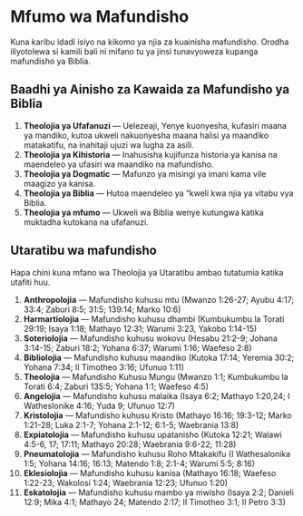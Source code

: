 ﻿# Mfumo wa Mafundisho

Kuna karibu idadi isiyo na kikomo ya njia za kuainisha mafundisho. Orodha iliyotolewa si kamili bali ni mifano tu ya jinsi tunavyoweza kupanga mafundisho ya Biblia.

## Baadhi ya Ainisho za Kawaida za Mafundisho ya Biblia

1. **Theolojia ya Ufafanuzi** — Uelezeaji, Yenye kuonyesha, kufasiri maana ya mandiko, kutoa ukweli nakuonyesha maana halisi ya maandiko matakatifu, na inahitaji ujuzi wa lugha za asili.
2. **Theolojia ya Kihistoria** — Inahusisha kujifunza historia ya kanisa na maendeleo ya ufasiri wa maandiko na mafundisho.
3. **Theolojia ya Dogmatic** — Mafunzo ya misingi ya imani kama vile maagizo ya kanisa.
4. **Theolojia ya Biblia** — Hutoa maendeleo ya “kweli kwa njia ya vitabu vya Biblia.
5. **Theolojia ya mfumo** — Ukweli wa Biblia wenye kutungwa katika muktadha kutokana na ufafanuzi.

## Utaratibu wa mafundisho

Hapa chini kuna mfano wa Theolojia ya Utaratibu ambao tutatumia katika utafiti huu.

1. **Anthropolojia** — Mafundisho kuhusu mtu (Mwanzo 1:26-27; Ayubu 4:17; 33:4; Zaburi 8:5; 31:5; 139:14; Marko 10:6)
2. **Harmartiolojia** — Mafundisho kuhusu dhambi (Kumbukumbu la Torati 29:19; Isaya 1:18; Mathayo 12:31; Warumi 3:23, Yakobo 1:14-15)
3. **Soteriolojia** — Mafundisho kuhusu wokovu (Hesabu 21:2-9; Johana 3:14-15; Zaburi 18:2; Yohana 6:37; Warumi 1:16; Waefeso 2:8)
4. **Bibliolojia** — Mafundisho kuhusu maandiko (Kutoka 17:14; Yeremia 30:2; Yohana 7:34; II Timotheo 3:16; Ufunuo 1:11)
5. **Theolojia** — Mafundisho Kuhusu Mungu (Mwanzo 1:1; Kumbukumbu la Torati 6:4; Zaburi 135:5; Yohana 1:1; Waefeso 4:5)
6. **Angelojia** — Mafundisho kuhusu malaika (Isaya 6:2; Mathayo 1:20,24; I Watheslonike 4:16; Yuda 9; Ufunuo 12:7)
7. **Kristolojia** — Mafundisho kuhusu Kristo (Mathayo 16:16; 19:3-12; Marko 1:21-28; Luka 2:1-7; Yohana 2:1-12; 6:1-5; Waebrania 13:8)
8. **Expiatolojia** — Mafundisho kuhusu upatanisho (Kutoka 12:21; Walawi 4:5-6, 17; 17:11; Mathayo 20:28; Waebrania 9:6-22; 11:28)
9. **Pneumatolojia** — Mafundisho kuhusu Roho Mtakakifu (I Wathesalonika 1:5; Yohana 14:16; 16:13; Matendo 1:8; 2:1-4; Warumi 5:5; 8:16)
10. **Eklesiolojia** — Mafundisho kuhusu kanisa (Mathayo 16:18; Waefeso 1:22-23; Wakolosi 1:24; Waebrania 12:23; Ufunuo 1:20)
11. **Eskatolojia** — Mafundisho kuhusu mambo ya mwisho (Isaya 2:2; Danieli 12:9; Mika 4:1; Mathayo 24; Matendo 2:17; II Timotheo 3:1; II Petro 3:3)

